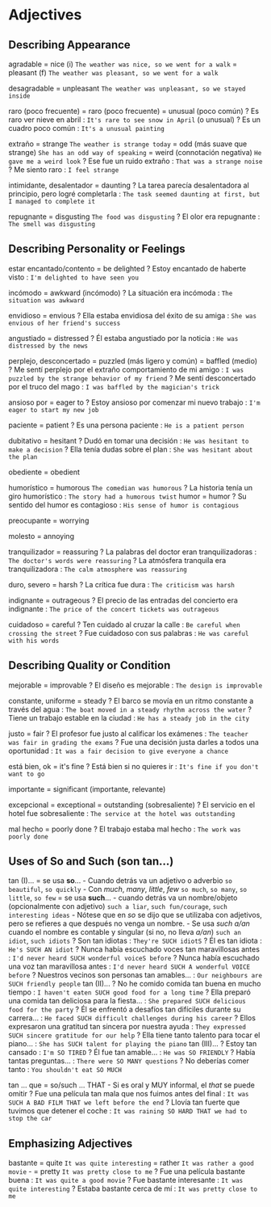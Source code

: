 # Adjectives

## Describing Appearance

agradable
    = nice (i) `The weather was nice, so we went for a walk`
    = pleasant (f) `The weather was pleasant, so we went for a walk`

desagradable
    = unpleasant `The weather was unpleasant, so we stayed inside`

raro (poco frecuente)
    = raro (poco frecuente)
    = unusual (poco común)
    ? Es raro ver nieve en abril : `It's rare to see snow in April` (o unusual)
    ? Es un cuadro poco común : `It's a unusual painting`

extraño
    = strange `The weather is strange today`
    = odd (más suave que strange) `She has an odd way of speaking`
    = weird (connotación negativa) `He gave me a weird look`
    ? Ese fue un ruido extraño : `That was a strange noise`
    ? Me siento raro : `I feel strange`

intimidante, desalentador = daunting
    ? La tarea parecía desalentadora al principio, pero logré completarla : `The task seemed daunting at first, but I managed to complete it`

repugnante = disgusting `The food was disgusting`
    ? El olor era repugnante : `The smell was disgusting`


## Describing Personality or Feelings

estar encantado/contento
    = be delighted
    ? Estoy encantado de haberte visto : `I'm delighted to have seen you`

incómodo = awkward (incómodo)
    ? La situación era incómoda : `The situation was awkward`

envidioso = envious
    ? Ella estaba envidiosa del éxito de su amiga : `She was envious of her friend's success`

angustiado = distressed
    ? Él estaba angustiado por la noticia : `He was distressed by the news`

perplejo, desconcertado
    = puzzled (más ligero y común)
    = baffled (medio)
    ? Me sentí perplejo por el extraño comportamiento de mi amigo : `I was puzzled by the strange behavior of my friend`
    ? Me sentí desconcertado por el truco del mago : `I was baffled by the magician's trick`

ansioso por
    = eager to
    ? Estoy ansioso por comenzar mi nuevo trabajo : `I'm eager to start my new job`

paciente = patient
    ? Es una persona paciente : `He is a patient person`

dubitativo = hesitant
    ? Dudó en tomar una decisión : `He was hesitant to make a decision`
    ? Ella tenía dudas sobre el plan : `She was hesitant about the plan`

obediente = obedient

humorístico = humorous `The comedian was humorous`
    ? La historia tenía un giro humorístico : `The story had a humorous twist`
humor = humor
    ? Su sentido del humor es contagioso : `His sense of humor is contagious`

preocupante = worrying

molesto = annoying

tranquilizador = reassuring
    ? La palabras del doctor eran tranquilizadoras : `The doctor's words were reassuring`
    ? La atmósfera tranquila era tranquilizadora : `The calm atmosphere was reassuring`

duro, severo = harsh
    ? La crítica fue dura : `The criticism was harsh`

indignante = outrageous
    ? El precio de las entradas del concierto era indignante : `The price of the concert tickets was outrageous`

cuidadoso = careful
    ? Ten cuidado al cruzar la calle : `Be careful when crossing the street`
    ? Fue cuidadoso con sus palabras : `He was careful with his words`

## Describing Quality or Condition

mejorable = improvable
    ? El diseño es mejorable : `The design is improvable`

constante, uniforme = steady
    ? El barco se movía en un ritmo constante a través del agua : `The boat moved in a steady rhythm across the water`
    ? Tiene un trabajo estable en la ciudad : `He has a steady job in the city`

justo = fair
    ? El profesor fue justo al calificar los exámenes : `The teacher was fair in grading the exams`
    ? Fue una decisión justa darles a todos una oportunidad : `It was a fair decision to give everyone a chance`

está bien, ok = it's fine
    ? Está bien si no quieres ir : `It's fine if you don't want to go`

importante = significant (importante, relevante)

excepcional
    = exceptional
    = outstanding (sobresaliente)
    ? El servicio en el hotel fue sobresaliente : `The service at the hotel was outstanding`

mal hecho = poorly done
    ? El trabajo estaba mal hecho : `The work was poorly done`

## Uses of So and Such (son tan...)

tan (I)...
    = se usa **so**...
        - Cuando detrás va un adjetivo o adverbio `so beautiful`, `so quickly`
        - Con _much_, _many_, _little_, _few_ `so much`, `so many`, `so little`, `so few`
    = se usa **such**...
        - cuando detrás va un nombre/objeto (opcionalmente con adjetivo) `such a liar`, `such fun/courage`, `such interesting ideas`
        - Nótese que en _so_ se dijo que se utilizaba con adjetivos, pero se refieres a que después no venga un nombre.
        - Se usa _such a/an_ cuando el nombre es contable y singular (si no, no lleva _a/an_) `such an idiot`, `such idiots`
    ? Son tan idiotas : `They're SUCH idiotS`
    ? Él es tan idiota : `He's SUCH AN idiot`
    ? Nunca había escuchado voces tan maravillosas antes : `I'd never heard SUCH wonderful voiceS before`
    ? Nunca había escuchado una voz tan maravillosa antes : `I'd never heard SUCH A wonderful VOICE before`
    ? Nuestros vecinos son personas tan amables... : `Our neighbours are SUCH friendly people`
tan (II)...
    ? No he comido comida tan buena en mucho tiempo : `I haven't eaten SUCH good food for a long time`
    ? Ella preparó una comida tan deliciosa para la fiesta... : `She prepared SUCH delicious food for the party`
    ? Él se enfrentó a desafíos tan difíciles durante su carrera... : `He faced SUCH difficult challenges during his career`
    ? Ellos expresaron una gratitud tan sincera por nuestra ayuda : `They expressed SUCH sincere gratitude for our help`
    ? Ella tiene tanto talento para tocar el piano... : `She has SUCH talent for playing the piano`
tan (III)...
    ? Estoy tan cansado : `I'm SO TIRED`
    ? Él fue tan amable... : `He was SO FRIENDLY`
    ? Había tantas preguntas... : `There were SO MANY questions`
    ? No deberías comer tanto : `You shouldn't eat SO MUCH`

tan ... que <consecuencia>
    = so/such ... THAT
        - Si es oral y MUY informal, el _that_ se puede omitir
    ? Fue una película tan mala que nos fuimos antes del final : `It was SUCH A BAD FILM THAT we left before the end`
    ? Llovía tan fuerte que tuvimos que detener el coche : `It was raining SO HARD THAT we had to stop the car`

## Emphasizing Adjectives

bastante <adjective>
    = quite  `It was quite interesting`
    = rather `It was rather a good movie` -
    = pretty `It was pretty close to me`
    ? Fue una película bastante buena : `It was quite a good movie`
    ? Fue bastante interesante : `It was quite interesting`
    ? Estaba bastante cerca de mí : `It was pretty close to me`
